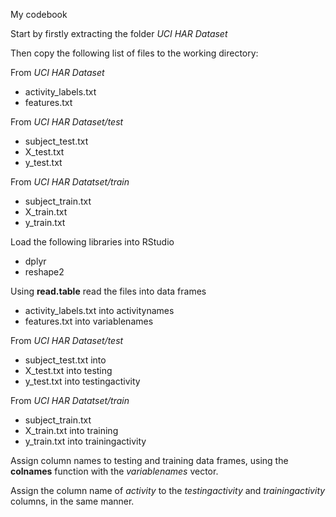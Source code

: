 My codebook

Start by firstly extracting the folder *UCI HAR Dataset* 


Then copy the following list of files to the working directory:

From *UCI HAR Dataset*
- activity_labels.txt
- features.txt

From *UCI HAR Dataset/test*
- subject_test.txt
- X_test.txt
- y_test.txt

From *UCI HAR Datatset/train*
- subject_train.txt
- X_train.txt
- y_train.txt


Load the following libraries into RStudio
* dplyr
* reshape2

Using **read.table** read the files into data frames
- activity_labels.txt into activitynames
- features.txt into variablenames

From *UCI HAR Dataset/test*
- subject_test.txt into 
- X_test.txt into testing
- y_test.txt into testingactivity

From *UCI HAR Datatset/train*
- subject_train.txt
- X_train.txt into training
- y_train.txt into trainingactivity

Assign column names to testing and training data frames, using the **colnames** function with the *variablenames* vector.

Assign the column name of *activity* to the *testingactivity* and *trainingactivity* columns, in the same manner.





